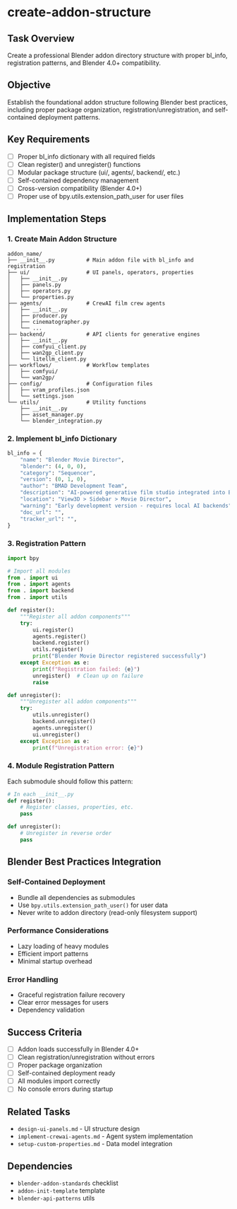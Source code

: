 # create-addon-structure

## Task Overview
Create a professional Blender addon directory structure with proper bl_info, registration patterns, and Blender 4.0+ compatibility.

## Objective
Establish the foundational addon structure following Blender best practices, including proper package organization, registration/unregistration, and self-contained deployment patterns.

## Key Requirements
- [ ] Proper bl_info dictionary with all required fields
- [ ] Clean register() and unregister() functions
- [ ] Modular package structure (ui/, agents/, backend/, etc.)
- [ ] Self-contained dependency management
- [ ] Cross-version compatibility (Blender 4.0+)
- [ ] Proper use of bpy.utils.extension_path_user for user files

## Implementation Steps

### 1. Create Main Addon Structure
```
addon_name/
├── __init__.py          # Main addon file with bl_info and registration
├── ui/                  # UI panels, operators, properties
│   ├── __init__.py
│   ├── panels.py
│   ├── operators.py
│   └── properties.py
├── agents/              # CrewAI film crew agents
│   ├── __init__.py
│   ├── producer.py
│   ├── cinematographer.py
│   └── ...
├── backend/             # API clients for generative engines
│   ├── __init__.py
│   ├── comfyui_client.py
│   ├── wan2gp_client.py
│   └── litellm_client.py
├── workflows/           # Workflow templates
│   ├── comfyui/
│   └── wan2gp/
├── config/              # Configuration files
│   ├── vram_profiles.json
│   └── settings.json
└── utils/               # Utility functions
    ├── __init__.py
    ├── asset_manager.py
    └── blender_integration.py
```

### 2. Implement bl_info Dictionary
```python
bl_info = {
    "name": "Blender Movie Director",
    "blender": (4, 0, 0),
    "category": "Sequencer",
    "version": (0, 1, 0),
    "author": "BMAD Development Team",
    "description": "AI-powered generative film studio integrated into Blender",
    "location": "View3D > Sidebar > Movie Director",
    "warning": "Early development version - requires local AI backends",
    "doc_url": "",
    "tracker_url": "",
}
```

### 3. Registration Pattern
```python
import bpy

# Import all modules
from . import ui
from . import agents
from . import backend
from . import utils

def register():
    """Register all addon components"""
    try:
        ui.register()
        agents.register()
        backend.register()
        utils.register()
        print("Blender Movie Director registered successfully")
    except Exception as e:
        print(f"Registration failed: {e}")
        unregister()  # Clean up on failure
        raise

def unregister():
    """Unregister all addon components"""
    try:
        utils.unregister()
        backend.unregister()
        agents.unregister()
        ui.unregister()
    except Exception as e:
        print(f"Unregistration error: {e}")
```

### 4. Module Registration Pattern
Each submodule should follow this pattern:
```python
# In each __init__.py
def register():
    # Register classes, properties, etc.
    pass

def unregister():
    # Unregister in reverse order
    pass
```

## Blender Best Practices Integration

### Self-Contained Deployment
- Bundle all dependencies as submodules
- Use `bpy.utils.extension_path_user()` for user data
- Never write to addon directory (read-only filesystem support)

### Performance Considerations
- Lazy loading of heavy modules
- Efficient import patterns
- Minimal startup overhead

### Error Handling
- Graceful registration failure recovery
- Clear error messages for users
- Dependency validation

## Success Criteria
- [ ] Addon loads successfully in Blender 4.0+
- [ ] Clean registration/unregistration without errors
- [ ] Proper package organization
- [ ] Self-contained deployment ready
- [ ] All modules import correctly
- [ ] No console errors during startup

## Related Tasks
- `design-ui-panels.md` - UI structure design
- `implement-crewai-agents.md` - Agent system implementation
- `setup-custom-properties.md` - Data model integration

## Dependencies
- `blender-addon-standards` checklist
- `addon-init-template` template
- `blender-api-patterns` utils